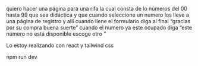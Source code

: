 quiero hacer  una página para una rifa la cual consta de lo 
números del 00 hasta 99 que sea didáctica y que cuando seleccione un 
numero los lleve a una página de registro y allí cuando llene el 
formulario diga al final “gracias por su compra buena suerte” cuando el 
numero ya este ocupado diga “este número no está disponible escoge otro ”

Lo estoy realizando con react y tailwind css 

npm run dev

